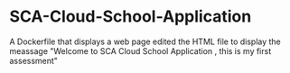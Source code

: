 # SCA-Cloud-School-Application
A Dockerfile that displays a web page
edited the HTML file to display the meassage "Welcome to SCA Cloud School Application , this is my first assessment"

